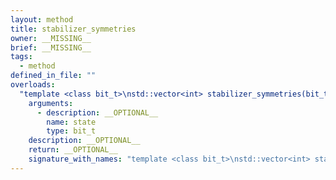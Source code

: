 ```yaml
---
layout: method
title: stabilizer_symmetries
owner: __MISSING__
brief: __MISSING__
tags:
  - method
defined_in_file: ""
overloads:
  "template <class bit_t>\nstd::vector<int> stabilizer_symmetries(bit_t) const":
    arguments:
      - description: __OPTIONAL__
        name: state
        type: bit_t
    description: __OPTIONAL__
    return: __OPTIONAL__
    signature_with_names: "template <class bit_t>\nstd::vector<int> stabilizer_symmetries(bit_t state) const"
---
```

